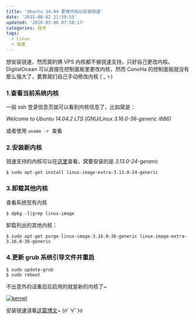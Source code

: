 ```yaml
---
title: 'Ubuntu 14.04 更换内核以安装锐速'
date: '2015-08-02 21:59:55'
updated: '2016-03-06 07:58:17'
categories: 技术
tags:
  - Linux
  - 锐速
---
```



想安装锐速，然而窝的俩 VPS 内核都不被锐速支持，只好自己更改内核。DigitalOcean 可以直接在控制面板里更改内核，然而 ConoHa 的控制面板就没有那么强大了，要靠窝们自己手动修改内核 (´_ゝ)

### 1.查看当前系统内核

一般 ssh 登录信息页就可以看到内核信息了，比如窝是：

*Welcome to Ubuntu 14.04.2 LTS (GNU/Linux 3.16.0-36-generic i686)*

或者使用 `uname -r`  查看

### 2.安装新内核

锐速支持的内核可以在[这里](http://my.serverspeeder.com/ls.do?m=availables)查看，窝要安装的是 *3.13.0-24-generic*

```
$ sudo apt-get install linux-image-extra-3.13.0-24-generic
```

### 3.卸载其他内核

查看系统现有内核 
```
$ dpkg -l|grep linux-image
```
卸载列出的其他内核：
```
$ sudo apt-get purge linux-image-3.16.0-36-generic linux-image-extra-3.16.0-36-generic
```

### 4.更新 grub 系统引导文件并重启
```
$ sudo update-grub
$ sudo reboot
```
不出意外的话重启后启用的就是新的内核了~

[![kernel](https://img.prin.studio/images/2015/08/2015-08-02_05-51-37.png)](https://img.prin.studio/images/2015/08/2015-08-02_05-51-37.png)

安装锐速请看[这篇博文](https://prinzeugen.net/use-serverspeeder-to-speed-up-your-shadowsocks/)~ (σﾟ∀ﾟ)σ



